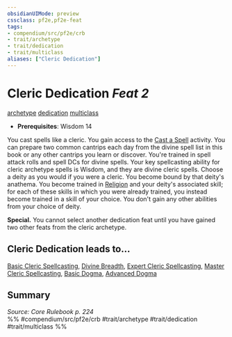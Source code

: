```yaml
---
obsidianUIMode: preview
cssclass: pf2e,pf2e-feat
tags:
- compendium/src/pf2e/crb
- trait/archetype
- trait/dedication
- trait/multiclass
aliases: ["Cleric Dedication"]
---
```

# Cleric Dedication  *Feat 2*  
[archetype](archetype.md "Archetype Feat Trait")  [dedication](dedication.md "Dedication Feat Trait")  [multiclass](multiclass.md "Multiclass Feat Trait")  

- **Prerequisites**: Wisdom 14

You cast spells like a cleric. You gain access to the [Cast a Spell](cast-a-spell.md) activity. You can prepare two common cantrips each day from the divine spell list in this book or any other cantrips you learn or discover. You're trained in spell attack rolls and spell DCs for divine spells. Your key spellcasting ability for cleric archetype spells is Wisdom, and they are divine cleric spells. Choose a deity as you would if you were a cleric. You become bound by that deity's anathema. You become trained in [Religion](skills.md#Religion) and your deity's associated skill; for each of these skills in which you were already trained, you instead become trained in a skill of your choice. You don't gain any other abilities from your choice of deity.

**Special.** You cannot select another dedication feat until you have gained two other feats from the cleric archetype.

## Cleric Dedication leads to...

[Basic Cleric Spellcasting](basic-cleric-spellcasting.md), [Divine Breadth](divine-breadth.md), [Expert Cleric Spellcasting](expert-cleric-spellcasting.md), [Master Cleric Spellcasting](master-cleric-spellcasting.md), [Basic Dogma](basic-dogma.md), [Advanced Dogma](advanced-dogma.md)

## Summary

*Source: Core Rulebook p. 224*  
%% #compendium/src/pf2e/crb #trait/archetype #trait/dedication #trait/multiclass %%